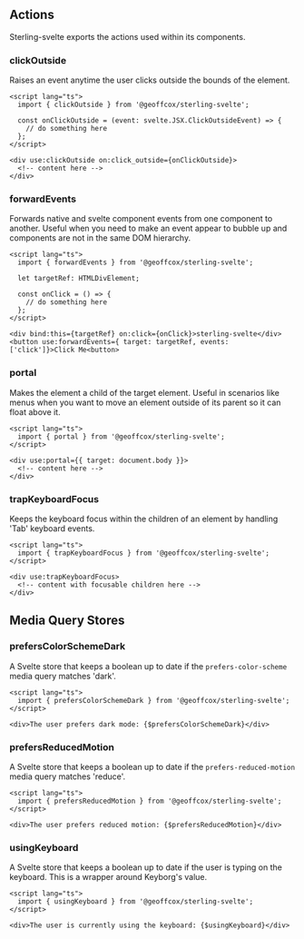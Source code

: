 ## Actions

Sterling-svelte exports the actions used within its components.

### clickOutside

Raises an event anytime the user clicks outside the bounds of the element.

```svelte
<script lang="ts">
  import { clickOutside } from '@geoffcox/sterling-svelte';

  const onClickOutside = (event: svelte.JSX.ClickOutsideEvent) => {
    // do something here
  };
</script>

<div use:clickOutside on:click_outside={onClickOutside}>
  <!-- content here -->
</div>
```

### forwardEvents

Forwards native and svelte component events from one component to another.
Useful when you need to make an event appear to bubble up and components are not in the same DOM hierarchy.

```svelte
<script lang="ts">
  import { forwardEvents } from '@geoffcox/sterling-svelte';

  let targetRef: HTMLDivElement;

  const onClick = () => {
    // do something here
  };
</script>

<div bind:this={targetRef} on:click={onClick}>sterling-svelte</div>
<button use:forwardEvents={ target: targetRef, events: ['click']}>Click Me<button>
```

### portal

Makes the element a child of the target element.
Useful in scenarios like menus when you want to move an element outside of its parent so it can float above it.

```svelte
<script lang="ts">
  import { portal } from '@geoffcox/sterling-svelte';
</script>

<div use:portal={{ target: document.body }}>
  <!-- content here -->
</div>
```

### trapKeyboardFocus

Keeps the keyboard focus within the children of an element by handling 'Tab' keyboard events.

```svelte
<script lang="ts">
  import { trapKeyboardFocus } from '@geoffcox/sterling-svelte';
</script>

<div use:trapKeyboardFocus>
  <!-- content with focusable children here -->
</div>
```

## Media Query Stores

### prefersColorSchemeDark

A Svelte store that keeps a boolean up to date if the `prefers-color-scheme` media query matches 'dark'.

```svelte
<script lang="ts">
  import { prefersColorSchemeDark } from '@geoffcox/sterling-svelte';
</script>

<div>The user prefers dark mode: {$prefersColorSchemeDark}</div>
```

### prefersReducedMotion

A Svelte store that keeps a boolean up to date if the `prefers-reduced-motion` media query matches 'reduce'.

```svelte
<script lang="ts">
  import { prefersReducedMotion } from '@geoffcox/sterling-svelte';
</script>

<div>The user prefers reduced motion: {$prefersReducedMotion}</div>
```

### usingKeyboard

A Svelte store that keeps a boolean up to date if the user is typing on the keyboard.
This is a wrapper around Keyborg's value.

```svelte
<script lang="ts">
  import { usingKeyboard } from '@geoffcox/sterling-svelte';
</script>

<div>The user is currently using the keyboard: {$usingKeyboard}</div>
```
